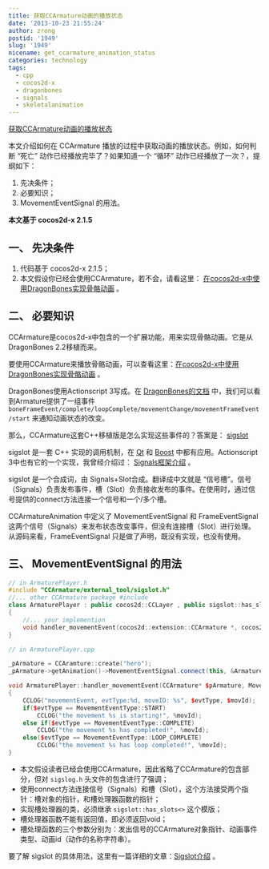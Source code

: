 ```yaml
---
title: 获取CCArmature动画的播放状态
date: '2013-10-23 21:55:24'
author: zrong
postid: '1949'
slug: '1949'
nicename: get_ccarmature_animation_status
categories: technology
tags:
  - cpp
  - cocos2d-x
  - dragonbones
  - signals
  - skeletalanimation
---
```


[获取CCArmature动画的播放状态](http://blog.zengrong.net/post/1949.html)

本文介绍如何在 CCArmature 播放的过程中获取动画的播放状态。例如，如何判断 “死亡” 动作已经播放完毕了？如果知道一个 “循环” 动作已经播放了一次？，提纲如下：

1. 先决条件；
2. 必要知识；
3. MovementEventSignal 的用法。

<!--more-->

**本文基于 cocos2d-x 2.1.5** 

## 一、 先决条件

1. 代码基于 cocos2d-x 2.1.5；
2. 本文假设你已经会使用CCArmature，若不会，请看这里： [在cocos2d-x中使用DragonBones实现骨骼动画][usage] 。

## 二、 必要知识

CCArmature是cocos2d-x中包含的一个扩展功能，用来实现骨骼动画。它是从DragonBones 2.2移植而来。

要使用CCArmature来播放骨骼动画，可以查看这里：[在cocos2d-x中使用DragonBones实现骨骼动画][usage] 。

DragonBones使用Actionscript 3写成。在 [DragonBones的文档][dbevent] 中，我们可以看到Armature提供了一组事件 `boneFrameEvent/complete/loopComplete/movementChange/movementFrameEvent/start` 来通知动画状态的改变。

那么，CCArmature这套C++移植版是怎么实现这些事件的？答案是： [sigslot][sigslot] 

sigslot 是一套 C++ 实现的调用机制，在 [Qt][qt] 和 [Boost][signals] 中都有应用。Actionscript 3中也有它的一个实现，我曾经介绍过： [Signals框架介绍][as3signals] 。

sigslot 是一个合成词，由 Signals+Slot合成。翻译成中文就是 “信号槽”。信号（Signals）负责发布事件，槽（Slot）负责接收发布的事件。在使用时，通过信号提供的connect方法连接一个信号和一个/多个槽。

CCArmatureAnimation 中定义了 MovementEventSignal 和 FrameEventSignal 这两个信号（Signals）来发布状态改变事件，但没有连接槽（Slot）进行处理。从源码来看，FrameEventSignal 只是做了声明，既没有实现，也没有使用。

## 三、 MovementEventSignal 的用法

``` c++
// in ArmaturePlayer.h
#include "CCArmature/external_tool/sigslot.h"
//... other CCArmature package #include
class ArmaturePlayer : public cocos2d::CCLayer , public sigslot::has_slots<>
{
	//... your implemention
	void handler_movementEvent(cocos2d::extension::CCArmature *, cocos2d::extension::MovementEventType, const char *);
}

// in ArmaturePlayer.cpp

_pArmature = CCAramture::create("hero");
_pArmature->getAnimation()->MovementEventSignal.connect(this, &ArmaturePlayer::handler_movementEvent);

void ArmaturePlayer::handler_movementEvent(CCArmature* $pArmature, MovementEventType $evtType, const char* $movId)
{
	CCLOG("movementEvent, evtType:%d, moveID: %s", $evtType, $movId);
	if($evtType == MovementEventType::START)
		CCLOG("the movement %s is starting!", %movId);
	else if($evtType == MovementEventType::COMPLETE)
		CCLOG("the movement %s has completed!", %movId);
	else($evtType == MovementEventType::LOOP_COMPLETE)
		CCLOG("the movement %s has loop completed!", %movId);
}
```

- 本文假设读者已经会使用CCArmature，因此省略了CCArmature的包含部分，但对 `sigslog.h` 头文件的包含进行了强调；
- 使用connect方法连接信号（Signals）和槽（Slot），这个方法接受两个指针：槽对象的指针，和槽处理器函数的指针；
- 实现槽处理器的类，必须继承 `sigslot::has_slots<>` 这个模版；
- 槽处理器函数不能有返回值，即必须返回void；
- 槽处理函数的三个参数分别为：发出信号的CCArmature对象指针、动画事件类型、动画id（动作的名称字符串）。

要了解 sigslot 的具体用法，这里有一篇详细的文章：[Sigslot介绍][usagesigslot] 。

[usage]: http://blog.zengrong.net/post/1911.html
[dbevent]: http://dragonbones.github.io/asdoc/V2/dragonBones/Armature.html
[sigslot]: http://sigslot.sourceforge.net/
[usagesigslot]: http://blog.csdn.net/smallcraft/article/details/2237802
[signals]: http://www.boost.org/doc/libs/1_54_0/doc/html/signals.html
[qt]: http://qt-project.org/
[as3signals]: http://blog.zengrong.net/post/1504.html
